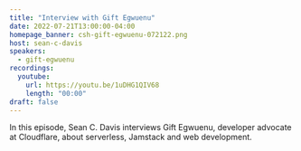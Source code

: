 ```yaml
---
title: "Interview with Gift Egwuenu"
date: 2022-07-21T13:00:00-04:00
homepage_banner: csh-gift-egwuenu-072122.png
host: sean-c-davis
speakers:
  - gift-egwuenu
recordings:
  youtube:
    url: https://youtu.be/1uDHG1QIV68
    length: "00:00"
draft: false
---
```


In this episode, Sean C. Davis interviews Gift Egwuenu, developer advocate at Cloudflare, about serverless, Jamstack and web development.
